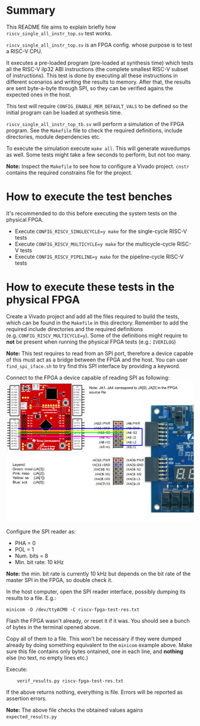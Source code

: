 # Summary
This README file aims to explain briefly how `riscv_single_all_instr_top.sv` test works.

`riscv_single_all_instr_top.sv` is an FPGA config. whose purpose is to test a RISC-V CPU.

It executes a pre-loaded program (pre-loaded at synthesis time) which tests all the RISC-V
ilp32 ABI instructions (the complete smallest RISC-V subset of instructions). This test is
done by executing all these instructions in different scenarios and writing the results to
memory. After that, the results are sent byte-a-byte through SPI, so they can be verified
agains the expected ones in the host.

This test will require `CONFIG_ENABLE_MEM_DEFAULT_VALS` to be defined so the initial
program can be loaded at synthesis time.

`riscv_single_all_instr_top_tb.sv` will perform a simulation of the FPGA program. See the
`Makefile` file to check the required definitions, include directories, module dependencies
etc.

To execute the simulation execute `make all`. This will generate wavedumps as well. Some
tests might take a few seconds to perform, but not too many.

**Note:** Inspect the `Makefile` to see how to configure a Vivado project. `cnstr` contains
the required constrains file for the project.

# How to execute the test benches
It's recommended to do this before executing the system tests on the physical FPGA.
 - Execute `CONFIG_RISCV_SINGLECYCLE=y make` for the single-cycle RISC-V tests
 - Execute `CONFIG_RISCV_MULTICYCLE=y make` for the multicycle-cycle RISC-V tests
 - Execute `CONFIG_RISCV_PIPELINE=y make` for the pipeline-cycle RISC-V tests


# How to execute these tests in the physical FPGA
Create a Vivado project and add all the files required to build the tests, which can be
found in the `Makefile` in this directory. Remember to add the required include directories
and the required definitions (e.g.:`CONFIG_RISCV_MULTICYCLE=y`). Some of the definitions might
require to **not** be present when running the physical FPGA tests (e.g.: `IVERILOG`)

**Note:** This test requires to read from an SPI port, therefore a device
capable of this must act as a bridge between the FPGA and the host. You can
user `find_spi_iface.sh` to try find this SPI interface by providing a keyword.

Connect to the FPGA a device capable of reading SPI as following:
![fpga-mcu-pin-conn](./doc/img/FPGA-MCU-PIN-CON-2.png)

Configure the SPI reader as:
- PHA = 0
- POL = 1
- Num. bits = 8
- Min. bit rate: 10 kHz

**Note:** the min. bit rate is currently 10 kHz but depends on the bit rate of
the master SPI in the FPGA, so double check it.

In the host computer, open the SPI reader interface, possibly dumping its results
to a file. E.g.:

    minicom -D /dev/ttyACM0 -C riscv-fpga-test-res.txt

Flash the FPGA wasn't already, or reset it if it was. You should see a bunch of bytes
in the terminal opened above.

Copy all of them to a file. This won't be necessary if they were dumped already by
doing something equivalent to the `minicom` example above. Make sure this file contains
only bytes ontained, one in each line, and **nothing** else (no text, no empty lines etc.)

Execute:

        verif_results.py riscv-fpga-test-res.txt

If the above returns nothing, everything is file. Errors will be reported as assertion errors.

**Note:** The above file checks the obtained values agains `expected_results.py`
